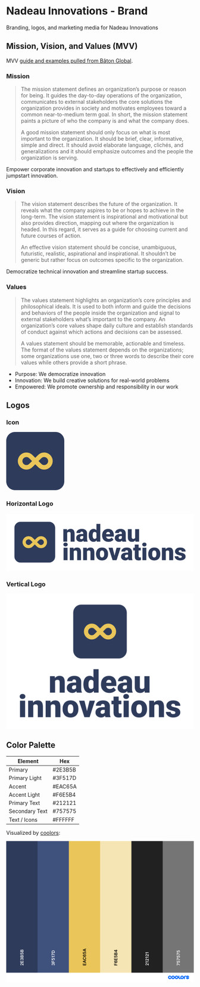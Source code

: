 # Nadeau Innovations - Brand

Branding, logos, and marketing media for Nadeau Innovations

## Mission, Vision, and Values (MVV)

MVV [guide and examples pulled from Bâton Global](https://www.batonglobal.com/post/how-to-write-mission-vision-and-values-statements-with-examples).

### Mission

> The mission statement defines an organization’s purpose or reason for being.
> It guides the day-to-day operations of the organization, communicates to external stakeholders the core solutions the organization provides in society and motivates employees toward a common near-to-medium term goal.
> In short, the mission statement paints a picture of who the company is and what the company does.
>
> A good mission statement should only focus on what is most important to the organization.
> It should be brief, clear, informative, simple and direct.
> It should avoid elaborate language, clichés, and generalizations and it should emphasize outcomes and the people the organization is serving.

Empower corporate innovation and startups to effectively and efficiently jumpstart innovation.

### Vision

> The vision statement describes the future of the organization.
> It reveals what the company aspires to be or hopes to achieve in the long-term.
> The vision statement is inspirational and motivational but also provides direction, mapping out where the organization is headed.
> In this regard, it serves as a guide for choosing current and future courses of action.
>
> An effective vision statement should be concise, unambiguous, futuristic, realistic, aspirational and inspirational.
> It shouldn’t be generic but rather focus on outcomes specific to the organization.

Democratize technical innovation and streamline startup success.

### Values

> The values statement highlights an organization’s core principles and philosophical ideals.
> It is used to both inform and guide the decisions and behaviors of the people inside the organization and signal to external stakeholders what’s important to the company.
> An organization’s core values shape daily culture and establish standards of conduct against which actions and decisions can be assessed.
>
> A values statement should be memorable, actionable and timeless.
> The format of the values statement depends on the organizations; some organizations use one, two or three words to describe their core values while others provide a short phrase.

- Purpose: We democratize innovation
- Innovation: We build creative solutions for real-world problems
- Empowered: We promote ownership and responsibility in our work

## Logos

### Icon

![Logo](logo/png/logo-icon_LOGO-COLOUR.png)

### Horizontal Logo

![Horizontal logo](logo/png/logo_H-COLOUR.png)

### Vertical Logo

![Vertical logo](logo/png/logo_V-COLOUR.png)

## Color Palette

| Element        | Hex     |
| -------------- | ------- |
| Primary        | #2E3B5B |
| Primary Light  | #3F517D |
| Accent         | #EAC65A |
| Accent Light   | #F6E5B4 |
| Primary Text   | #212121 |
| Secondary Text | #757575 |
| Text / Icons   | #FFFFFF |

Visualized by [coolors](https://coolors.co/2e3b5b-3f517d-eac65a-f6e5b4-212121-757575):

![Palette](palette.png)
